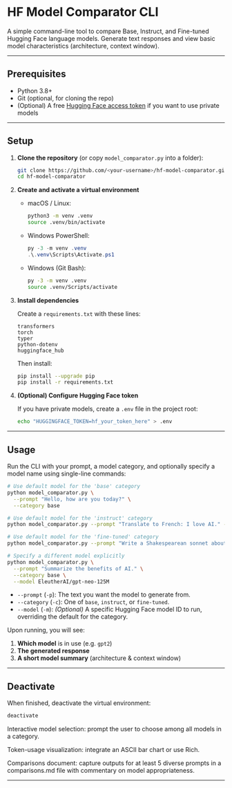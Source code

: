 # HF Model Comparator CLI

A simple command-line tool to compare Base, Instruct, and Fine-tuned Hugging Face language models. Generate text responses and view basic model characteristics (architecture, context window).

---

## Prerequisites

* Python 3.8+
* Git (optional, for cloning the repo)
* (Optional) A free [Hugging Face access token](https://huggingface.co/settings/tokens) if you want to use private models

---

## Setup

1. **Clone the repository** (or copy `model_comparator.py` into a folder):

   ```bash
   git clone https://github.com/<your-username>/hf-model-comparator.git
   cd hf-model-comparator
   ```

2. **Create and activate a virtual environment**

   * macOS / Linux:

     ```bash
     python3 -m venv .venv
     source .venv/bin/activate
     ```

   * Windows PowerShell:

     ```powershell
     py -3 -m venv .venv
     .\.venv\Scripts\Activate.ps1
     ```

   * Windows (Git Bash):

     ```bash
     py -3 -m venv .venv
     source .venv/Scripts/activate
     ```

3. **Install dependencies**

   Create a `requirements.txt` with these lines:

   ```text
   transformers
   torch
   typer
   python-dotenv
   huggingface_hub
   ```

   Then install:

   ```bash
   pip install --upgrade pip
   pip install -r requirements.txt
   ```

4. **(Optional) Configure Hugging Face token**

   If you have private models, create a `.env` file in the project root:

   ```bash
   echo "HUGGINGFACE_TOKEN=hf_your_token_here" > .env
   ```

---

## Usage

Run the CLI with your prompt, a model category, and optionally specify a model name using single-line commands:

```bash
# Use default model for the 'base' category
python model_comparator.py \
  --prompt "Hello, how are you today?" \
  --category base

# Use default model for the 'instruct' category
python model_comparator.py --prompt "Translate to French: I love AI." --category instruct

# Use default model for the 'fine-tuned' category
python model_comparator.py --prompt "Write a Shakespearean sonnet about spring." --category fine-tuned

# Specify a different model explicitly
python model_comparator.py \
  --prompt "Summarize the benefits of AI." \
  --category base \
  --model EleutherAI/gpt-neo-125M
```

* `--prompt` (`-p`): The text you want the model to generate from.
* `--category` (`-c`): One of `base`, `instruct`, or `fine-tuned`.
* `--model` (`-m`): *(Optional)* A specific Hugging Face model ID to run, overriding the default for the category.

Upon running, you will see:

1. **Which model** is in use (e.g. `gpt2`)
2. **The generated response**
3. **A short model summary** (architecture & context window)

---

## Deactivate

When finished, deactivate the virtual environment:

```bash
deactivate
```

Interactive model selection: prompt the user to choose among all models in a category.

Token-usage visualization: integrate an ASCII bar chart or use Rich.

Comparisons document: capture outputs for at least 5 diverse prompts in a comparisons.md file with commentary on model appropriateness.

---

